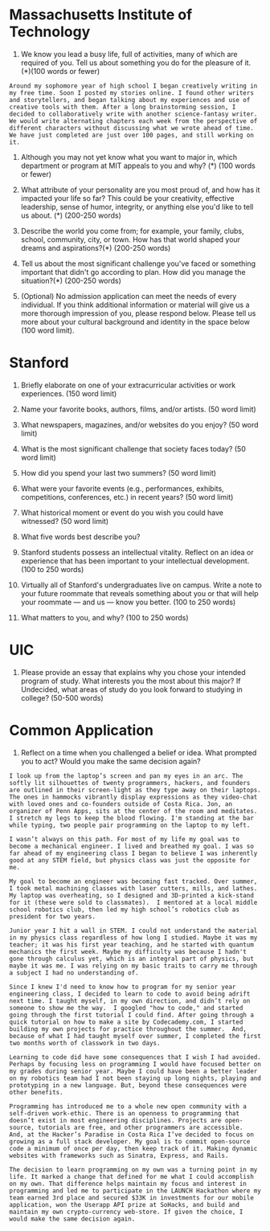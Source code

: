 # Massachusetts Institute of Technology

1.	We know you lead a busy life, full of activities, many of which are required of you. Tell us about something you do for the pleasure of it. (*)(100 words or fewer)
```
Around my sophomore year of high school I began creatively writing in my free time. Soon I posted my stories online. I found other writers and storytellers, and began talking about my experiences and use of creative tools with them. After a long brainstorming session, I decided to collaboratively write with another science-fantasy writer. We would write alternating chapters each week from the perspective of different characters without discussing what we wrote ahead of time. We have just completed are just over 100 pages, and still working on it.
```

1.	Although you may not yet know what you want to major in, which department or program at MIT appeals to you and why? (*) (100 words or fewer)

1.	What attribute of your personality are you most proud of, and how has it impacted your life so far? This could be your creativity, effective leadership, sense of humor, integrity, or anything else you'd like to tell us about. (*) (200-250 words)

1.	Describe the world you come from; for example, your family, clubs, school, community, city, or town. How has that world shaped your dreams and aspirations?(*) (200-250 words)

1.	Tell us about the most significant challenge you've faced or something important that didn't go according to plan. How did you manage the situation?(*) (200-250 words)

1.	(Optional) No admission application can meet the needs of every individual. If you think additional information or material will give us a more thorough impression of you, please respond below.
Please tell us more about your cultural background and identity in the space below (100 word limit).

# Stanford

1. Briefly elaborate on one of your extracurricular activities or work experiences. (150 word limit)

1. Name your favorite books, authors, films, and/or artists. (50 word limit)

1. What newspapers, magazines, and/or websites do you enjoy? (50 word limit)

1. What is the most significant challenge that society faces today? (50 word limit)

1. How did you spend your last two summers? (50 word limit)

1. What were your favorite events (e.g., performances, exhibits, competitions, conferences, etc.) in recent years? (50 word limit)

1. What historical moment or event do you wish you could have witnessed? (50 word limit)

1.  What five words best describe you?

1. Stanford students possess an intellectual vitality. Reflect on an idea or experience that has been important to your intellectual development. (100 to 250 words)

1. Virtually all of Stanford's undergraduates live on campus. Write a note to your future roommate that reveals something about you or that will help your roommate — and us — know you better. (100 to 250 words)

1. What matters to you, and why? (100 to 250 words)

# UIC

1. Please provide an essay that explains why you chose your intended program of study. What interests you the most about this major? If Undecided, what areas of study do you look forward to studying in college? (50-500 words)

# Common Application

1. Reflect on a time when you challenged a belief or idea. What prompted you to act? Would you make the same decision again?

```
I look up from the laptop’s screen and pan my eyes in an arc. The softly lit silhouettes of twenty programmers, hackers, and founders are outlined in their screen-light as they type away on their laptops. The ones in hammocks vibrantly display expressions as they video-chat with loved ones and co-founders outside of Costa Rica. Jon, an organizer of Penn Apps, sits at the center of the room and meditates. I stretch my legs to keep the blood flowing. I'm standing at the bar while typing, two people pair programming on the laptop to my left. 

I wasn’t always on this path. For most of my life my goal was to become a mechanical engineer. I lived and breathed my goal. I was so far ahead of my engineering class I began to believe I was inherently good at any STEM field, but physics class was just the opposite for me. 

My goal to become an engineer was becoming fast tracked. Over summer, I took metal machining classes with laser cutters, mills, and lathes. My laptop was overheating, so I designed and 3D-printed a kick-stand for it (these were sold to classmates).  I mentored at a local middle school robotics club, then led my high school’s robotics club as president for two years.

Junior year I hit a wall in STEM. I could not understand the material in my physics class regardless of how long I studied. Maybe it was my teacher; it was his first year teaching, and he started with quantum mechanics the first week. Maybe my difficulty was because I hadn't gone through calculus yet, which is an integral part of physics, but maybe it was me. I was relying on my basic traits to carry me through a subject I had no understanding of.

Since I knew I'd need to know how to program for my senior year engineering class, I decided to learn to code to avoid being adrift next time. I taught myself, in my own direction, and didn’t rely on someone to show me the way.  I googled "how to code," and started going through the first tutorial I could find. After going through a quick tutorial on how to make a site by Codecademy.com, I started building my own projects for practice throughout the summer.  And, because of what I had taught myself over summer, I completed the first two months worth of classwork in two days.

Learning to code did have some consequences that I wish I had avoided. Perhaps by focusing less on programming I would have focused better on my grades during senior year. Maybe I could have been a better leader on my robotics team had I not been staying up long nights, playing and prototyping in a new language. But, beyond these consequences were other benefits. 

Programming has introduced me to a whole new open community with a self-driven work-ethic. There is an openness to programming that doesn’t exist in most engineering disciplines. Projects are open-source, tutorials are free, and other programmers are accessible.  And, at the Hacker’s Paradise in Costa Rica I’ve decided to focus on growing as a full stack developer. My goal is to commit open-source code a minimum of once per day, then keep track of it. Making dynamic websites with frameworks such as Sinatra, Express, and Rails.

The decision to learn programming on my own was a turning point in my life. It marked a change that defined for me what I could accomplish on my own. That difference helps maintain my focus and interest in programming and led me to participate in the LAUNCH Hackathon where my team earned 3rd place and secured $33K in investments for our mobile application, won the Userapp API prize at SoHacks, and build and maintain my own crypto-currency web-store. If given the choice, I would make the same decision again.
```